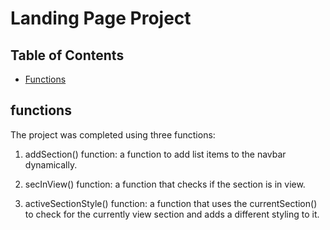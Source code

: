 # Landing Page Project

## Table of Contents

* [Functions](#functions)

## functions

The project was completed using three functions:

1. addSection() function:
    a function to add list items to the navbar dynamically.

2. secInView() function:
    a function that checks if the section is in view.

3. activeSectionStyle() function:
    a function that uses the currentSection() to check for the currently view section and adds a different styling to it.
